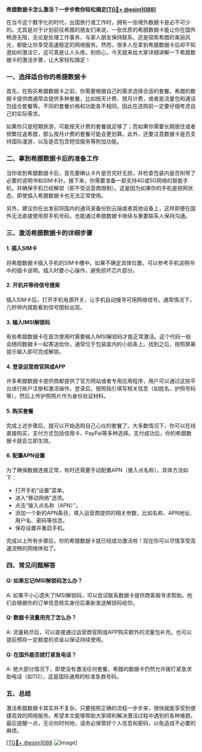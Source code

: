 **希腊数据卡怎么激活？一步步教你轻松搞定[[TG💪+ @esim1088](https://t.me/s/esim1088)]**

在当今这个数字化的时代，出国旅行或工作时，拥有一张境外数据卡是必不可少的。尤其是对于计划前往希腊的朋友们来说，一张优质的希腊数据卡能让你在国外畅游无阻，无论是处理工作事务、与家人朋友保持联系，还是探索希腊的美丽风光，都能让你享受高速稳定的网络服务。然而，很多人在拿到希腊数据卡后却不知道如何激活它，这可真是让人头疼。别担心，今天就来给大家详细讲解一下希腊数据卡的激活步骤，让大家轻松搞定！

### 一、选择适合你的希腊数据卡

首先，在购买希腊数据卡之前，你需要根据自己的需求选择合适的套餐。希腊的数据卡提供商通常会提供多种套餐，比如按天计费、按月计费，或者是流量包和通话包组合套餐等。不同的套餐价格和功能各不相同，因此在选购前一定要仔细考虑自己的实际需求。

如果你只是短期旅游，可能按天计费的套餐就足够了；而如果你需要长期居住或者频繁往返希腊，那么按月计费的套餐可能会更划算。此外，还要注意数据卡是否支持国际漫游，以及是否包含短信服务等附加功能。

### 二、拿到希腊数据卡后的准备工作

当你收到希腊数据卡后，首先要确认卡片是否完好无损，并检查包装内是否附带了必要的说明书和SIM卡针。接下来，你需要准备一部支持4G或5G网络的智能手机，并确保手机已经解锁（即不受运营商限制）。这是因为如果你的手机是锁网状态，即使插入希腊数据卡也无法正常使用。

另外，建议你在出发前将国内的通讯录备份到云端或者其他设备上，这样即便在国外无法直接使用原手机号码，也能通过希腊数据卡继续与重要联系人保持沟通。

### 三、激活希腊数据卡的详细步骤

#### 1. 插入SIM卡

将希腊数据卡插入手机的SIM卡槽中。如果不确定具体位置，可以参考手机说明书中的插卡说明。插入时要小心操作，避免损坏芯片部分。

#### 2. 开机并等待信号搜索

插入SIM卡后，打开手机电源开关，让手机自动搜寻可用网络信号。通常情况下，几秒钟内就能看到信号图标出现。

#### 3. 输入IMSI解锁码

有些希腊数据卡在首次使用时需要输入IMSI解锁码才能正常激活。这个代码一般会随同数据卡一起寄送给你，通常位于包装盒内的小纸条上。找到之后，按照屏幕提示输入即可完成解锁。

#### 4. 登录运营商官网或APP

许多希腊数据卡提供商都提供了官方网站或者专用应用程序，用户可以通过这些平台进行账户注册和激活操作。登录后，按照指引填写相关信息（如姓名、护照号码等），然后上传护照照片作为身份验证材料。

#### 5. 购买套餐

完成上述步骤后，就可以开始选购自己心仪的套餐了。大多数情况下，你可以在线直接购买，支付方式包括信用卡、PayPal等多种选择。支付成功后，你的希腊数据卡就会立即生效。

#### 6. 配置APN设置

为了确保数据连接正常，有时还需要手动配置APN（接入点名称）。具体方法如下：

- 打开手机“设置”菜单。
- 进入“移动网络”选项。
- 点击“接入点名称（APN）”。
- 添加一个新的APN条目，填入运营商提供的相关参数，比如名称、APN地址、用户名、密码等信息。
- 保存设置并重启手机。

完成以上所有步骤后，你的希腊数据卡就已经成功激活啦！现在你可以尽情享受高速流畅的网络体验了。

### 四、常见问题解答

#### Q: 如果忘记IMSI解锁码怎么办？

A: 如果不小心遗失了IMSI解锁码，可以尝试联系数据卡提供商客服寻求帮助。他们会根据你的订单信息核实身份后重新发送解锁码给你。

#### Q: 数据卡流量用完了怎么办？

A: 流量耗尽后，可以直接通过运营商官网或APP购买额外的流量包补充。也可以提前预存一定额度的资金以保证持续使用。

#### Q: 在国外能否拨打紧急电话？

A: 绝大部分情况下，即使没有激活任何套餐，希腊的数据卡仍然允许拨打紧急求助电话（如112），这是国际通用的标准急救号码。

### 五、总结

激活希腊数据卡其实并不复杂，只要按照正确的流程一步步来，很快就能享受到便捷高效的网络服务。希望本文能够帮助大家顺利解决激活过程中遇到的各种难题。最后提醒一点，无论何时何地，请务必保管好个人信息和密码，以免造成不必要的麻烦。

[[TG💪+ @esim1088](https://t.me/s/esim1088) ![Image](https://i.postimg.cc/4NQfJmqS/Snipaste-2025-05-13-00-14-12.png)]
